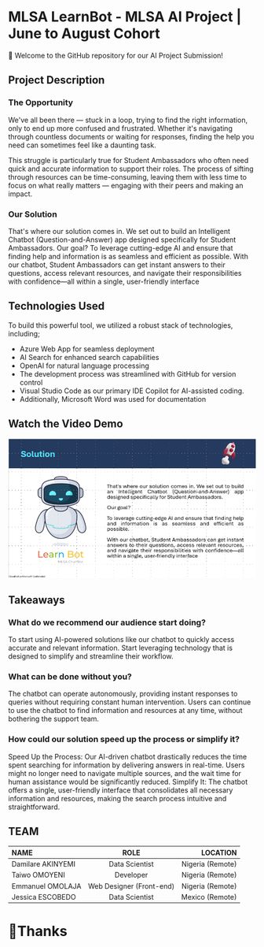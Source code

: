 # MLSA LearnBot - MLSA AI Project | June to August Cohort

🚀 Welcome to the GitHub repository for our AI Project Submission!

## Project Description
### The Opportunity 
We've all been there — stuck in a loop, trying to find the right information, only to end up more confused and frustrated. Whether it's navigating through countless documents or waiting for responses, finding the help you need can sometimes feel like a daunting task.

This struggle is particularly true for Student Ambassadors who often need quick and accurate information to support their roles. The process of sifting through resources can be time-consuming, leaving them with less time to focus on what really matters — engaging with their peers and making an impact.

### Our Solution 
That's where our solution comes in. We set out to build an Intelligent Chatbot (Question-and-Answer) app designed specifically for Student Ambassadors. 
Our goal? 
To leverage cutting-edge AI and ensure that finding help and information is as seamless and efficient as possible.
With our chatbot, Student Ambassadors can get instant answers to their questions, access relevant resources, and navigate their responsibilities with confidence—all within a single, user-friendly interface

## Technologies Used
To build this powerful tool, we utilized a robust stack of technologies, including; 
- Azure Web App for seamless deployment
- AI Search for enhanced search capabilities
- OpenAI for natural language processing
- The development process was streamlined with GitHub for version control
- Visual Studio Code as our primary IDE
Copilot for AI-assisted coding. 
- Additionally, Microsoft Word was used for documentation


## Watch the Video Demo
[![Watch Video](/src/assets/images/Thumbnail.png)](https://youtu.be/A91vDr2Q6Wo)

## Takeaways
### What do we recommend our audience start doing? 
To start using AI-powered solutions like our chatbot to quickly access accurate and relevant information. Start leveraging technology that is designed to simplify and streamline their workflow.

### What can be done without you? 
The chatbot can operate autonomously, providing instant responses to queries without requiring constant human intervention. Users can continue to use the chatbot to find information and resources at any time, without bothering the support team.

### How could our solution speed up the process or simplify it?
Speed Up the Process: Our AI-driven chatbot drastically reduces the time spent searching for information by delivering answers in real-time. Users might no longer need to navigate multiple sources, and the wait time for human assistance would be significantly reduced.
Simplify It: The chatbot offers a single, user-friendly interface that consolidates all necessary information and resources, making the search process intuitive and straightforward.

## TEAM
| NAME | ROLE | LOCATION |
| :---         |     :---:      |          ---: |
| Damilare AKINYEMI   | Data Scientist     | Nigeria (Remote)    |
| Taiwo OMOYENI    | Developer       | Nigeria (Remote)      |
| Emmanuel OMOLAJA  | Web Designer (Front-end) | Nigeria (Remote) |
| Jessica  ESCOBEDO	| Data Scientist |  Mexico (Remote) |


# 🎉Thanks
